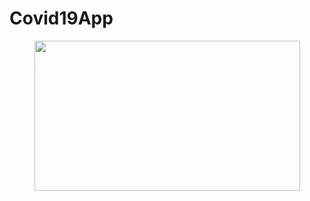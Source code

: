 # Covid19App

<p align="center">
  <img src="https://github.com/metehn/Covid19App/blob/master/CoGuard.gif" width="425" height="240" >
</p>
